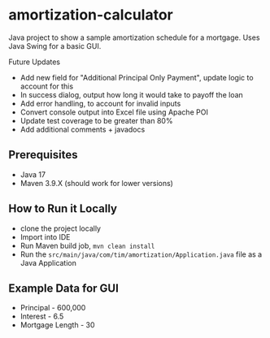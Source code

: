 # amortization-calculator

Java project to show a sample amortization schedule for a mortgage.  Uses Java Swing for a basic GUI.  

Future Updates
* Add new field for "Additional Principal Only Payment", update logic to account for this
* In success dialog, output how long it would take to payoff the loan
* Add error handling, to account for invalid inputs
* Convert console output into Excel file using Apache POI
* Update test coverage to be greater than 80%
* Add additional comments + javadocs

## Prerequisites
* Java 17
* Maven 3.9.X (should work for lower versions)

## How to Run it Locally
* clone the project locally
* Import into IDE
* Run Maven build job, `mvn clean install`
* Run the `src/main/java/com/tim/amortization/Application.java` file as a Java Application

## Example Data for GUI
* Principal - 600,000
* Interest - 6.5
* Mortgage Length - 30

